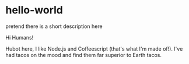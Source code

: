 # hello-world
pretend there is a short description here

Hi Humans!

Hubot here, I like Node.js and Coffeescript (that's what I'm made of!).
I've had tacos on the mood and find them far superior to Earth tacos.
